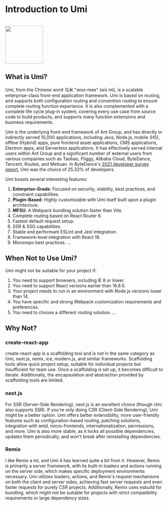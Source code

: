 # Introduction to Umi

<br />
<img src="https://img.alicdn.com/imgextra/i3/O1CN01eBiy611b67KLFOxi3_!!6000000003415-2-tps-200-200.png" width="120" />

## What is Umi?

Umi, from the Chinese word 乌米 "woo-mee" (wū mǐ), is a scalable enterprise-class front-end application framework. Umi is based on routing, and supports both configuration routing and convention routing to ensure complete routing function experience. It is also complemented with a complete life cycle plug-in system, covering every use case from source code to build products, and supports many function extensions and business requirements.

Umi is the underlying front-end framework of Ant Group, and has directly or indirectly served 10,000 applications, including Java, Node.js, mobile (H5), offline (Hybrid) apps, pure frontend asset applications, CMS applications, Electron apps, and Serverless applications. It has effectively served internal users within Ant Group and a significant number of external users from various companies such as Taobao, Fliggy, Alibaba Cloud, ByteDance, Tencent, Koubei, and Meituan. In ByteDance's [2021 developer survey report](https://zhuanlan.zhihu.com/p/403206195), Umi was the choice of 25.33% of developers.

Umi boasts several interesting features:

1. **Enterprise-Grade**: Focused on security, stability, best practices, and constraint capabilities.
2. **Plugin-Based**: Highly customizable with Umi itself built upon a plugin architecture.
3. **MFSU**: A Webpack bundling solution faster than Vite.
4. Complete routing based on React Router 6.
5. Fastest default request setup.
6. SSR & SSG capabilities.
7. Stable and performant ESLint and Jest integration.
8. Framework-level integration with React 18.
9. Monorepo best practices.
...

## When Not to Use Umi?

Umi might not be suitable for your project if:

1. You need to support browsers, including IE 8 or lower.
2. You need to support React versions earlier than 16.8.0.
3. Your project needs to run in an environment with Node.js versions lower than 14.
4. You have specific and strong Webpack customization requirements and preferences.
5. You need to choose a different routing solution.
...

## Why Not?

### create-react-app

create-react-app is a scaffolding tool and is not in the same category as Umi, next.js, remix, ice, modern.js, and similar frameworks. Scaffolding tools allow quick project setup, suitable for individual projects but insufficient for team use. Once a scaffolding is set up, it becomes difficult to iterate. Additionally, the encapsulation and abstraction provided by scaffolding tools are limited.

### next.js

For SSR (Server-Side Rendering), next.js is an excellent choice (though Umi also supports SSR). If you're only doing CSR (Client-Side Rendering), Umi might be a better option. Umi offers better extensibility, more user-friendly features such as configuration-based routing, patching solutions, integration with antd, micro-frontends, internationalization, permissions, and more. Umi is also more stable, as it locks all possible dependencies, updates them periodically, and won't break after reinstalling dependencies.

### Remix

I like Remix a lot, and Umi 4 has learned quite a bit from it. However, Remix is primarily a server framework, with its built-in loaders and actions running on the server side, which makes specific deployment environments necessary. Umi utilizes loaders, actions, and Remix's request mechanisms on both the client and server sides, achieving fast server requests and even faster requests for purely CSR projects. Additionally, Remix uses esbuild for bundling, which might not be suitable for projects with strict compatibility requirements or large dependency sizes.